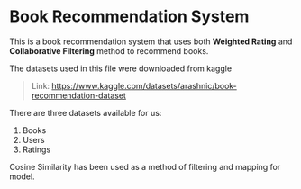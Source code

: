 # Book Recommendation System
This is a book recommendation system that uses both **Weighted Rating** and **Collaborative Filtering** method to recommend books.

The datasets used in this file were downloaded from kaggle
> Link: <https://www.kaggle.com/datasets/arashnic/book-recommendation-dataset>

There are three datasets available for us:

1. Books
2. Users
3. Ratings

Cosine Similarity has been used as a method of filtering and mapping for model.